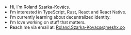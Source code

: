 - Hi, I’m Roland Szarka-Kovács.
- I’m interested in TypeScript, Rust, React and React Native.
- I’m currently learning about decentralized identity.
- I’m love working on stuff that matters.
- Reach me via email at: Roland.Szarka-Kovacs@meshx.co

